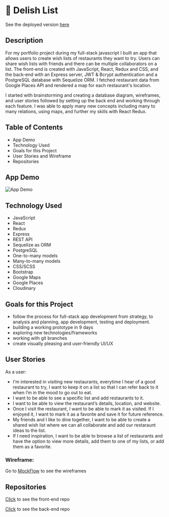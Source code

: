 # 🍔 Delish List

See the deployed version [here](https://delish-list.netlify.app/)

## Description

For my portfolio project during my full-stack javascript I built an app that allows users to create wish lists of restaurants they want to try. Users can share wish lists with friends and there can be multiple collaborators on a list. The front-end is created with JavaScript, React, Redux and CSS, and the back-end with an Express server, JWT & Bcrypt authentication and a PostgreSQL database with Sequelize ORM. I fetched restaurant data from Google Places API and rendered a map for each restaurant's location.

I started with brainstorming and creating a database diagram, wireframes, and user stories followed by setting up the back end and working through each feature. I was able to apply many new concepts including many to many relations, using maps, and further my skills with React Redux.

## Table of Contents

- App Demo
- Technology Used
- Goals for this Project
- User Stories and Wireframe
- Repositories

## App Demo
![App Demo](https://giphy.com/embed/ZEQzsuc6KvJhUbMGTX/giphy.gif)

## Technology Used

- JavaScript
- React
- Redux
- Express
- REST API
- Sequelize as ORM
- PostgreSQL
- One-to-many models
- Many-to-many models
- CSS/SCSS
- Bootstrap
- Google Maps
- Google Places
- Cloudinary

## Goals for this Project

- follow the process for full-stack app development from strategy, to analysis and planning, app development, testing and deployment.
- building a working prototype in 9 days
- exploring new technologies/frameworks
- working with git branches
- create visually pleasing and user-friendly UI/UX

## User Stories

As a user:

- I'm interested in visiting new restaurants, everytime I hear of a good restaurant to try, I want to keep it on a list so that I can refer back to it when I’m in the mood to go out to eat.
- I want to be able to see a specific list and add restaurants to it.
- I want to be able to view the restaurant’s details, location, and website.
- Once I visit the restaurant, I want to be able to mark it as visited. If I enjoyed it, I want to mark it as a favorite and save it for future reference.
- My friends and I like to dine together, I want to be able to create a shared wish list where we can all collaborate and add our restaraunt ideas to the list.
- If I need inspiration, I want to be able to browse a list of restaurants and have the option to view more details, add them to one of my lists, or add them as a favorite.

### Wireframe:

Go to [MockFlow](https://wireframepro.mockflow.com/mobile/view/delishlist) to see the wireframes

## Repositories

[Click](https://github.com/leahcarlin/delishlist-frontend) to see the front-end repo

[Click](https://github.com/leahcarlin/delishlist-backend) to see the back-end repo
